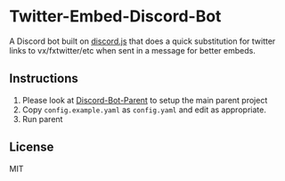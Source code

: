 # Twitter-Embed-Discord-Bot

A Discord bot built on [discord.js](https://discord.js.org/) that does a quick substitution for twitter links to vx/fxtwitter/etc when sent in a message for better embeds.

## Instructions

1. Please look at [Discord-Bot-Parent](https://github.com/elliot-gh/Discord-Bot-Parent) to setup the main parent project
2. Copy `config.example.yaml` as `config.yaml` and edit as appropriate.
3. Run parent

## License

MIT
